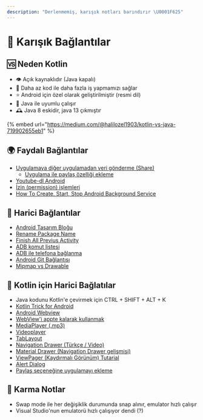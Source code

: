```yaml
---
description: "Derlenmemiş, karışık notları barındırır \U0001F625"
---
```


# 🔗 Karışık Bağlantılar

## 🆚 Neden Kotlin

* 👁️ Açık kaynaklıdır \(Java kapalı\)
* 🧼 Daha az kod ile daha fazla iş yapmamızı sağlar
* ⭐ Android için özel olarak geliştirilmiştir \(resmi dil\)
* 🚀 Java ile uyumlu çalışır
* 🕰️ Java 8 eskidir, java 13 çıkmıştır

{% embed url="https://medium.com/@halilozel1903/kotlin-vs-java-719902655eb1" %}

## 🌍 Faydalı Bağlantılar

* [Uygulamaya diğer uygulamadan veri gönderme \(Share\)](https://developer.android.com/training/basics/intents/filters)
  * [Uygulama ile paylaş özelliği ekleme](https://blog.blundellapps.co.uk/add-your-app-to-the-android-menu/)
* [Youtube-dl Android](https://github.com/yausername/youtubedl-android)
* [İzin \(permission\) işlemleri](https://developer.android.com/training/permissions/requesting#kotlin)
* [How To Create, Start, Stop Android Background Service](https://www.dev2qa.com/how-to-create-start-stop-android-background-service/s)

## 🔗 Harici Bağlantılar

* [Android Tasarım Bloğu](https://awsrh.blogspot.com/#)
* [Rename Package Name](https://stackoverflow.com/questions/16804093/rename-package-in-android-studio)
* [Finish All Previus Activity](https://stackoverflow.com/a/6330456/9770490)
* [ADB komut listesi](https://www.google.com.tr/url?sa=t&rct=j&q=&esrc=s&source=web&cd=1&cad=rja&uact=8&ved=2ahUKEwjN0LXv28fcAhVPalAKHSN6AIIQFjAAegQIABAB&url=https%3A%2F%2Fgist.github.com%2FPulimet%2F5013acf2cd5b28e55036c82c91bd56d8&usg=AOvVaw0QtLJ20OqCl3S4BR0S4BVe)
* [ADB ile telefona bağlanma](https://stackoverflow.com/questions/2604727/how-can-i-connect-to-android-with-adb-over-tcp)
* [Android Git Bağlantısı](https://code.tutsplus.com/tutorials/working-with-git-in-android-studio--cms-30514)
* [Mipmap vs Drawable](https://teamtreehouse.com/community/mipmap-vs-drawable)

## 🔗 Kotlin için Harici Bağlatılar

* Java kodunu Kotlin'e çevirmek için CTRL + SHIFT + ALT + K
* [Kotlin Trick for Android](https://antonioleiva.com/kotlin-awesome-tricks-for-android/)
* [Android Webview](https://www.mobapptuts.com/kotlin-on-android-webview-tutorial/)
* [WebView'i appte kalarak kullanmak](https://stackoverflow.com/questions/47872078/how-to-load-an-url-inside-a-webview-using-android-kotlin)
* [MediaPlayer \(.mp3\)](https://www.tutorialspoint.com/android/android_mediaplayer.htm)
* [Videoplayer](https://www.youtube.com/watch?v=7ICuG3k_NLw)
* [TabLayout](https://alexdunn.org/2017/07/11/android-kotlin-create-a-tablayout/)
* [Navigation Drawer \(Türkçe / Video\)](https://www.youtube.com/watch?v=aVmQBdbRhXE)
* [Material Drawer \(Navigation Drawer gelişmişi\)](https://github.com/zsmb13/MaterialDrawerKt)
* [ViewPager \(Kaydırmalı Görünüm\) Tutarial](https://www.raywenderlich.com/169774/viewpager-tutorial-android-getting-started-kotlin)
* [Alert Dialog](http://www.prandroid.com/2017/09/alert-dialog-box-in-android-using-kotlin.html)
* [Paylaş seçeneğine uygulamayı ekleme](https://blog.blundellapps.co.uk/add-your-app-to-the-android-menu/)

## 🥴 Karma Notlar

* Swap mode ile her değişiklik durumunda snap alınır, emulator hızlı çalışır
* Visual Studio'nun emulatorü hızlı çalışıyor dendi \(?\)

